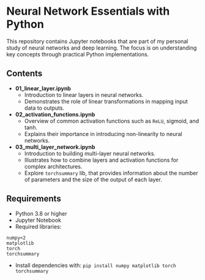 # Neural Network Essentials with Python
This repository contains Jupyter notebooks that are part of my personal study of neural networks and deep learning. The focus is on understanding key concepts through practical Python implementations.

## Contents
- **01_linear_layer.ipynb**
    - Introduction to linear layers in neural networks.
    - Demonstrates the role of linear transformations in mapping input data to outputs.
- **02_activation_functions.ipynb**
    - Overview of common activation functions such as `ReLU`, sigmoid, and tanh.
    - Explains their importance in introducing non-linearity to neural networks.
- **03_multi_layer_network.ipynb**
    - Introduction to building multi-layer neural networks.
    - Illustrates how to combine layers and activation functions for complex architectures.
    - Explore `torchsummary` lib, that provides information about the number of parameters and the size of the output of each layer.

## Requirements
- Python 3.8 or higher
- Jupyter Notebook
- Required libraries:
```
numpy<2
matplotlib
torch
torchsummary
```
- Install dependencies with:
`pip install numpy matplotlib torch torchsummary`
